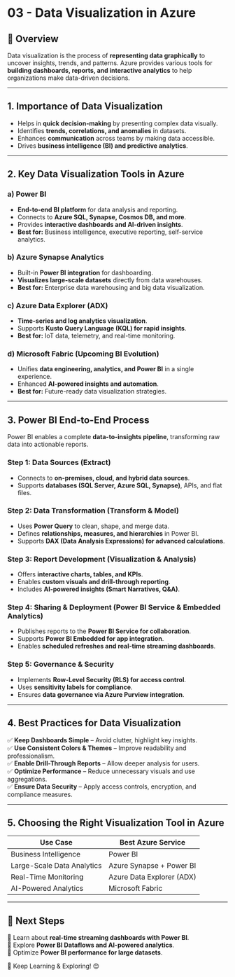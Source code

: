 # **03 - Data Visualization in Azure**

## **📘 Overview**
Data visualization is the process of **representing data graphically** to uncover insights, trends, and patterns. Azure provides various tools for **building dashboards, reports, and interactive analytics** to help organizations make data-driven decisions.

---

## **1. Importance of Data Visualization**
- Helps in **quick decision-making** by presenting complex data visually.
- Identifies **trends, correlations, and anomalies** in datasets.
- Enhances **communication** across teams by making data accessible.
- Drives **business intelligence (BI) and predictive analytics**.

---

## **2. Key Data Visualization Tools in Azure**

### **a) Power BI**
- **End-to-end BI platform** for data analysis and reporting.
- Connects to **Azure SQL, Synapse, Cosmos DB, and more**.
- Provides **interactive dashboards and AI-driven insights**.
- **Best for:** Business intelligence, executive reporting, self-service analytics.

### **b) Azure Synapse Analytics**
- Built-in **Power BI integration** for dashboarding.
- **Visualizes large-scale datasets** directly from data warehouses.
- **Best for:** Enterprise data warehousing and big data visualization.

### **c) Azure Data Explorer (ADX)**
- **Time-series and log analytics visualization**.
- Supports **Kusto Query Language (KQL) for rapid insights**.
- **Best for:** IoT data, telemetry, and real-time monitoring.

### **d) Microsoft Fabric (Upcoming BI Evolution)**
- Unifies **data engineering, analytics, and Power BI** in a single experience.
- Enhanced **AI-powered insights and automation**.
- **Best for:** Future-ready data visualization strategies.

---

## **3. Power BI End-to-End Process**
Power BI enables a complete **data-to-insights pipeline**, transforming raw data into actionable reports.

### **Step 1: Data Sources (Extract)**
- Connects to **on-premises, cloud, and hybrid data sources**.
- Supports **databases (SQL Server, Azure SQL, Synapse)**, APIs, and flat files.

### **Step 2: Data Transformation (Transform & Model)**
- Uses **Power Query** to clean, shape, and merge data.
- Defines **relationships, measures, and hierarchies** in Power BI.
- Supports **DAX (Data Analysis Expressions) for advanced calculations**.

### **Step 3: Report Development (Visualization & Analysis)**
- Offers **interactive charts, tables, and KPIs**.
- Enables **custom visuals and drill-through reporting**.
- Includes **AI-powered insights (Smart Narratives, Q&A)**.

### **Step 4: Sharing & Deployment (Power BI Service & Embedded Analytics)**
- Publishes reports to the **Power BI Service for collaboration**.
- Supports **Power BI Embedded for app integration**.
- Enables **scheduled refreshes and real-time streaming dashboards**.

### **Step 5: Governance & Security**
- Implements **Row-Level Security (RLS) for access control**.
- Uses **sensitivity labels for compliance**.
- Ensures **data governance via Azure Purview integration**.

---

## **4. Best Practices for Data Visualization**
✅ **Keep Dashboards Simple** – Avoid clutter, highlight key insights.  
✅ **Use Consistent Colors & Themes** – Improve readability and professionalism.  
✅ **Enable Drill-Through Reports** – Allow deeper analysis for users.  
✅ **Optimize Performance** – Reduce unnecessary visuals and use aggregations.  
✅ **Ensure Data Security** – Apply access controls, encryption, and compliance measures.  

---

## **5. Choosing the Right Visualization Tool in Azure**
| Use Case | Best Azure Service |
|---------|----------------|
| Business Intelligence | Power BI |
| Large-Scale Data Analytics | Azure Synapse + Power BI |
| Real-Time Monitoring | Azure Data Explorer (ADX) |
| AI-Powered Analytics | Microsoft Fabric |

---

## **🔗 Next Steps**
📌 Learn about **real-time streaming dashboards with Power BI**.  
📌 Explore **Power BI Dataflows and AI-powered analytics**.  
📌 Optimize **Power BI performance for large datasets**.  

🚀 Keep Learning & Exploring! 😊
